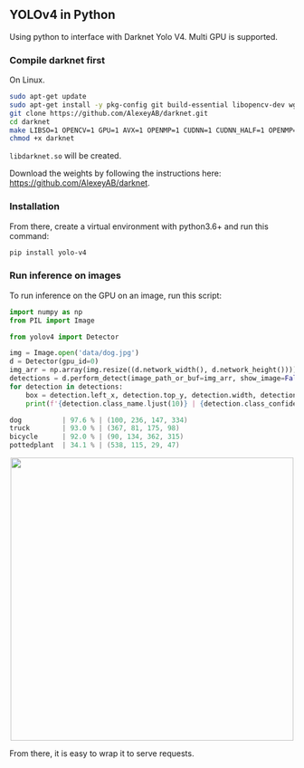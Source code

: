## YOLOv4 in Python

Using python to interface with Darknet Yolo V4. Multi GPU is supported.

### Compile darknet first

On Linux.
```bash
sudo apt-get update 
sudo apt-get install -y pkg-config git build-essential libopencv-dev wget cmake
git clone https://github.com/AlexeyAB/darknet.git
cd darknet
make LIBSO=1 OPENCV=1 GPU=1 AVX=1 OPENMP=1 CUDNN=1 CUDNN_HALF=1 OPENMP=1 -j $(nproc)
chmod +x darknet
```

`libdarknet.so` will be created.

Download the weights by following the instructions here: https://github.com/AlexeyAB/darknet.

### Installation

From there, create a virtual environment with python3.6+ and run this command:

```bash
pip install yolo-v4
```

### Run inference on images

To run inference on the GPU on an image, run this script:

```python
import numpy as np
from PIL import Image

from yolov4 import Detector

img = Image.open('data/dog.jpg')
d = Detector(gpu_id=0)
img_arr = np.array(img.resize((d.network_width(), d.network_height())))
detections = d.perform_detect(image_path_or_buf=img_arr, show_image=False)
for detection in detections:
    box = detection.left_x, detection.top_y, detection.width, detection.height
    print(f'{detection.class_name.ljust(10)} | {detection.class_confidence * 100:.1f} % | {box}')
```

```c
dog          | 97.6 % | (100, 236, 147, 334)
truck        | 93.0 % | (367, 81, 175, 98)
bicycle      | 92.0 % | (90, 134, 362, 315)
pottedplant  | 34.1 % | (538, 115, 29, 47)
```

<p align="center">
  <img src="misc/sample1.png" width="500">
</p>

From there, it is easy to wrap it to serve requests.
